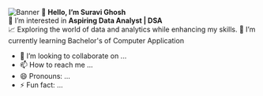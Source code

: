 ![Banner](https://user-images.githubusercontent.com/74038190/212748842-9fcbad5b-6173-4175-8a61-521f3dbb7514.gif)
👋 **Hello, I’m Suravi Ghosh**<BR>
👀 I’m interested in **Aspiring Data Analyst | DSA**<BR>
📈 Exploring the world of data and analytics while enhancing my skills.
🌱 I’m currently learning Bachelor's of Computer Application
- 💞️ I’m looking to collaborate on ...
- 📫 How to reach me ...
- 😄 Pronouns: ...
- ⚡ Fun fact: ...

<!---
SuraviGhosh45/SuraviGhosh45 is a ✨ special ✨ repository because its `README.md` (this file) appears on your GitHub profile.
You can click the Preview link to take a look at your changes.
--->
